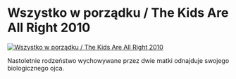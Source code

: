 Wszystko w porządku / The Kids Are All Right 2010 
=============
[![Wszystko w porządku / The Kids Are All Right 2010 ](http://vidos.pl/images/player.gif)](http://vidos.pl/wszystko-w-porzadku-the-kids-are-all-right-2010)

 Nastoletnie rodzeństwo wychowywane przez dwie matki odnajduje swojego biologicznego ojca.
